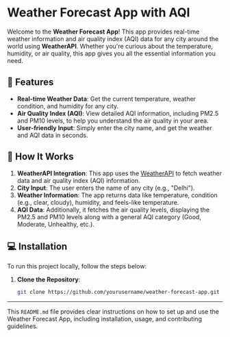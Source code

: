 # Weather Forecast App with AQI

Welcome to the **Weather Forecast App**! This app provides real-time weather information and air quality index (AQI) data for any city around the world using **WeatherAPI**. Whether you're curious about the temperature, humidity, or air quality, this app gives you all the essential information you need.

## 🚀 Features

- **Real-time Weather Data**: Get the current temperature, weather condition, and humidity for any city.
- **Air Quality Index (AQI)**: View detailed AQI information, including PM2.5 and PM10 levels, to help you understand the air quality in your area.
- **User-friendly Input**: Simply enter the city name, and get the weather and AQI data in seconds.

## 📌 How It Works

1. **WeatherAPI Integration**: This app uses the [WeatherAPI](https://www.weatherapi.com/) to fetch weather data and air quality index (AQI) information.
2. **City Input**: The user enters the name of any city (e.g., "Delhi").
3. **Weather Information**: The app returns data like temperature, condition (e.g., clear, cloudy), humidity, and feels-like temperature.
4. **AQI Data**: Additionally, it fetches the air quality levels, displaying the PM2.5 and PM10 levels along with a general AQI category (Good, Moderate, Unhealthy, etc.).

## 💻 Installation

To run this project locally, follow the steps below:

1. **Clone the Repository**:
   ```bash
   git clone https://github.com/yourusername/weather-forecast-app.git
---

This `README.md` file provides clear instructions on how to set up and use the Weather Forecast App, including installation, usage, and contributing guidelines.
